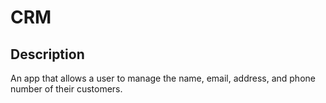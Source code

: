 # CRM

## Description

An app that allows a user to manage the name, email, address, and phone number of their customers.
